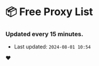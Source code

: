 # :package: Free Proxy List
### Updated every 15 minutes.

- Last updated: `2024-08-01 10:54`

:heart:
